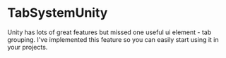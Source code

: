 # TabSystemUnity

Unity has lots of great features but missed one useful ui element - tab grouping. 
I've implemented this feature so you can easily start using it in your projects.

